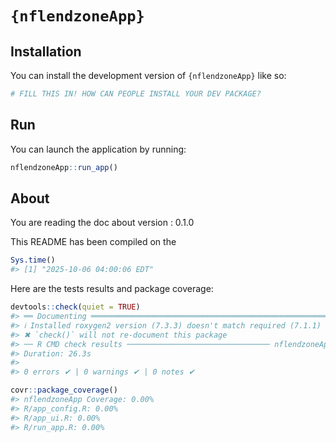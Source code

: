 
<!-- README.md is generated from README.Rmd. Please edit that file -->

# `{nflendzoneApp}`

<!-- badges: start -->

<!-- badges: end -->

## Installation

You can install the development version of `{nflendzoneApp}` like so:

``` r
# FILL THIS IN! HOW CAN PEOPLE INSTALL YOUR DEV PACKAGE?
```

## Run

You can launch the application by running:

``` r
nflendzoneApp::run_app()
```

## About

You are reading the doc about version : 0.1.0

This README has been compiled on the

``` r
Sys.time()
#> [1] "2025-10-06 04:00:06 EDT"
```

Here are the tests results and package coverage:

``` r
devtools::check(quiet = TRUE)
#> ══ Documenting ═════════════════════════════════════════════════════════════════
#> ℹ Installed roxygen2 version (7.3.3) doesn't match required (7.1.1)
#> ✖ `check()` will not re-document this package
#> ── R CMD check results ──────────────────────────────── nflendzoneApp 0.1.0 ────
#> Duration: 26.3s
#> 
#> 0 errors ✔ | 0 warnings ✔ | 0 notes ✔
```

``` r
covr::package_coverage()
#> nflendzoneApp Coverage: 0.00%
#> R/app_config.R: 0.00%
#> R/app_ui.R: 0.00%
#> R/run_app.R: 0.00%
```
